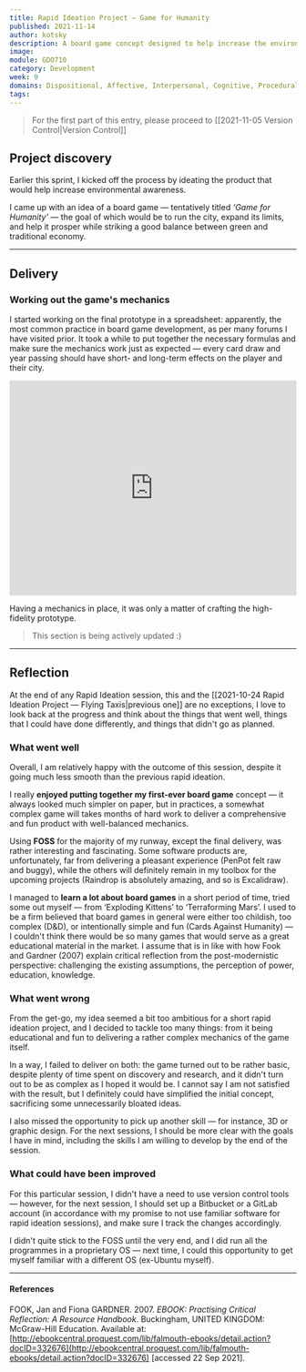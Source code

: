 ```yaml
---
title: Rapid Ideation Project — Game for Humanity
published: 2021-11-14
author: kotsky
description: A board game concept designed to help increase the environmental awareness
image: 
module: GDO710
category: Development
week: 9
domains: Dispositional, Affective, Interpersonal, Cognitive, Procedural
tags: 
---
```


> For the first part of this entry, please proceed to [[2021-11-05 Version Control|Version Control]]

## Project discovery

Earlier this sprint, I kicked off the process by ideating the product that would help increase environmental awareness. 

I came up with an idea of a board game — tentatively titled *‘Game for Humanity’* — the goal of which would be to run the city, expand its limits, and help it prosper while striking a good balance between green and traditional economy.

---

## Delivery

### Working out the game's mechanics

I started working on the final prototype in a spreadsheet: apparently, the most common practice in board game development, as per many forums I have visited prior. It took a while to put together the necessary formulas and make sure the mechanics work just as expected — every card draw and year passing should have short- and long-term effects on the player and their city. 

<div style="padding:75% 0 0 0;position:relative;"><iframe src="https://player.vimeo.com/video/645660836?h=f4c26f0496&amp;badge=0&amp;autopause=0&amp;player_id=0&amp;app_id=58479" frameborder="0" allow="autoplay; fullscreen; picture-in-picture" allowfullscreen style="position:absolute;top:0;left:0;width:100%;height:100%;" title="09-Sheet.mp4"></iframe></div><script src="https://player.vimeo.com/api/player.js"></script>

Having a mechanics in place, it was only a matter of crafting the high-fidelity prototype. 

> This section is being actively updated :)

---

## Reflection
At the end of any Rapid Ideation session, this and the [[2021-10-24 Rapid Ideation Project — Flying Taxis|previous one]] are no exceptions, I love to look back at the progress and think about the things that went well, things that I could have done differently, and things that didn't go as planned.

### What went well
Overall, I am relatively happy with the outcome of this session, despite it going much less smooth than the previous rapid ideation.

I really **enjoyed putting together my first-ever board game** concept — it always looked much simpler on paper, but in practices, a somewhat complex game will takes months of hard work to deliver a comprehensive and fun product with well-balanced mechanics.

Using **FOSS** for the majority of my runway, except the final delivery, was rather interesting and fascinating. Some software products are, unfortunately, far from delivering a pleasant experience (PenPot felt raw and buggy), while the others will definitely remain in my toolbox for the upcoming projects (Raindrop is absolutely amazing, and so is Excalidraw).

I managed to **learn a lot about board games** in a short period of time, tried some out myself — from ‘Exploding Kittens’ to ‘Terraforming Mars’. I used to be a firm believed that board games in general were either too childish, too complex (D&D), or intentionally simple and fun (Cards Against Humanity) — I couldn't think there would be so many games that would serve as a great educational material in the market. I assume that is in like with how Fook and Gardner (2007) explain critical reflection from the post-modernistic perspective: challenging the existing assumptions, the perception of power, education, knowledge.

### What went wrong
From the get-go, my idea seemed a bit too ambitious for a short rapid ideation project, and I decided to tackle too many things: from it being educational and fun to delivering a rather complex mechanics of the game itself.

In a way, I failed to deliver on both: the game turned out to be rather basic, despite plenty of time spent on discovery and research, and it didn't turn out to be as complex as I hoped it would be. I cannot say I am not satisfied with the result, but I definitely could have simplified the initial concept, sacrificing some unnecessarily bloated ideas.

I also missed the opportunity to pick up another skill — for instance, 3D or graphic design. For the next sessions, I should be more clear with the goals I have in mind, including the skills I am willing to develop by the end of the session.

### What could have been improved
For this particular session, I didn't have a need to use version control tools — however, for the next session, I should set up a Bitbucket or a GitLab account (in accordance with my promise to not use familiar software for rapid ideation sessions), and make sure I track the changes accordingly.

I didn't quite stick to the FOSS until the very end, and I did run all the programmes in a proprietary OS — next time, I could this opportunity to get myself familiar with a different OS (ex-Ubuntu myself). 

---

#### References

FOOK, Jan and Fiona GARDNER. 2007. _EBOOK: Practising Critical Reflection: A Resource Handbook_. Buckingham, UNITED KINGDOM: McGraw-Hill Education. Available at: [http://ebookcentral.proquest.com/lib/falmouth-ebooks/detail.action?docID=332676](http://ebookcentral.proquest.com/lib/falmouth-ebooks/detail.action?docID=332676) [accessed 22 Sep 2021].